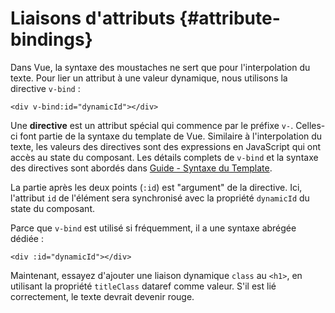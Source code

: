 # Liaisons d'attributs {#attribute-bindings}

Dans Vue, la syntaxe des moustaches ne sert que pour l'interpolation du texte. Pour lier un attribut à une valeur dynamique, nous utilisons la directive `v-bind` :

```vue-html
<div v-bind:id="dynamicId"></div>
```

Une **directive** est un attribut spécial qui commence par le préfixe `v-`. Celles-ci font partie de la syntaxe du template de Vue. Similaire à l'interpolation du texte, les valeurs des directives sont des expressions en JavaScript qui ont accès au state du composant. Les détails complets de `v-bind` et la syntaxe des directives sont abordés dans <a target="_blank" href="/guide/essentials/template-syntax.html">Guide - Syntaxe du Template</a>.

La partie après les deux points (`:id`) est "argument" de la directive. Ici, l'attribut `id` de l'élément sera synchronisé avec la propriété `dynamicId` du state du composant.

Parce que `v-bind` est utilisé si fréquemment, il a une syntaxe abrégée dédiée :


```vue-html
<div :id="dynamicId"></div>
```


Maintenant, essayez d'ajouter une liaison dynamique `class` au `<h1>`, en utilisant la propriété `titleClass` <span class="options-api">data</span><span class="composition-api">ref</span> comme valeur. S'il est lié correctement, le texte devrait devenir rouge.
